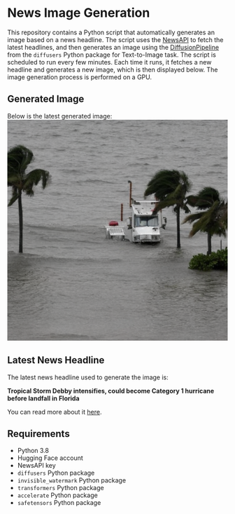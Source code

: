 # News Image Generation
This repository contains a Python script that automatically generates an image based on a news headline. The script uses the [NewsAPI](https://newsapi.org/) to fetch the latest headlines, and then generates an image using the [DiffusionPipeline](https://github.com/huggingface/diffusers) from the `diffusers` Python package for Text-to-Image task.
The script is scheduled to run every few minutes. Each time it runs, it fetches a new headline and generates a new image, which is then displayed below. The image generation process is performed on a GPU.

## Generated Image
Below is the latest generated image:
![Generated Image](image.png)

## Latest News Headline
The latest news headline used to generate the image is:

**Tropical Storm Debby intensifies, could become Category 1 hurricane before landfall in Florida**

You can read more about it [here](https://news.google.com/rss/articles/CBMihAFBVV95cUxPMjZpQTNTWVNOWkR6WFBBdzRNS2k3MGpXLUhSOHNUVTdYYU5YZXV4aDQ0RkxCTFZBLWM2c3IzeTRkQVVVb0FoVzBjVmFHUkwzRklseDBfQlFyRkplZ0NQVXhwcDdsLWdCU29TcDluMkdIWVdmRWJtTHJxM3BLdnBwRnpNWDE?oc=5).

## Requirements
- Python 3.8
- Hugging Face account
- NewsAPI key
- `diffusers` Python package
- `invisible_watermark` Python package
- `transformers` Python package
- `accelerate` Python package
- `safetensors` Python package

